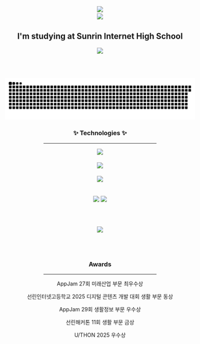 <div align="center">
	<a href="https://github.com/jwkwon0817" target="_blank">
		<img src="https://capsule-render.vercel.app/api?type=waving&color=timeGradient&height=180&section=header&text=Jeewon%20Kwon&fontSize=90" />
	</a>
</div>

<div align="center">
	<img src="https://readme-typing-svg.demolab.com?font=Fira+Code&weight=600&duration=2000&size=24&pause=1000&color=4CF789&center=true&vCenter=true&width=435&lines=Hi+There!+%F0%9F%91%8B;I'm+Jeewon+Kwon!" />
</div>

<h2 align="center">I'm studying at Sunrin Internet High School</h2>

<div align="center">
	<img src="https://github-widgetbox.vercel.app/api/profile?username=jwkwon0817&data=followers,repositories,stars,commits" />
</div>

<br /><br />

<div align="center">
	<a href="https://github.com/jwkwon0817#pinned-items-modal-wrapper">
		<img src="https://github.com/jwkwon0817/jwkwon0817/blob/output/github-contribution-grid-snake-dark.svg" />
	</a>
</div>

<h3 align="center">✨ Technologies ✨</h3>
<div align="center">
	<hr width="300px"/>
	<div>
		<div>
			<img src="https://skillicons.dev/icons?i=swift,react,nextjs" />
		</div>
		<br />
		<div>
			<img src="https://skillicons.dev/icons?i=spring,fastapi,nestjs,docker,cloudflare,gcp" />
		</div>
		<br />
		<div>
			<img src="https://skillicons.dev/icons?i=git,githubactions,yarn,bash,figma" />
		</div>
	</div>
<br /><br />


<div align="center">
	<img src="https://github-readme-stats.vercel.app/api?username=jwkwon0817&count_private=true&show_icons=true&theme=dracula&hide_border=true" />
	<img src="https://github-readme-stats.vercel.app/api/top-langs/?username=jwkwon0817&layout=compact&theme=dracula&hide_border=true&count_private=true" />
</div>

<br /><br />

<div align="center">
	<img src="http://mazassumnida.wtf/api/v2/generate_badge?boj=jwkwon"/>
</div>

<br /><br />

<h3 align="center">Awards</h3>
<div align="center">
	<hr width="300px" />
	<p>AppJam 27회 미래산업 부문 최우수상</p>
	<p>선린인터넷고등학교 2025 디지털 콘텐츠 개발 대회 생활 부문 동상</p>
	<p>AppJam 29회 생활정보 부문 우수상</p>
	<p>선린해커톤 11회 생활 부문 금상</p>
	<p>U/THON 2025 우수상</p>
</ul>
